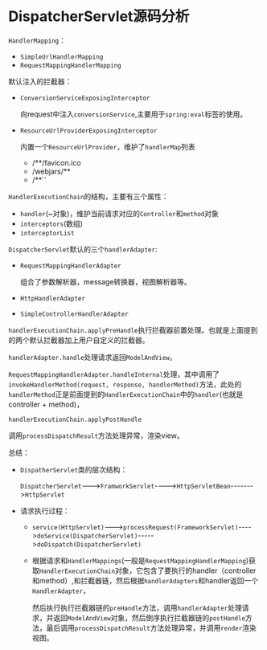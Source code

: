 # DispatcherServlet源码分析

`HandlerMapping`：

* `SimpleUrlHandlerMapping`
* `RequestMappingHandlerMapping`



默认注入的拦截器：

* `ConversionServiceExposingInterceptor`

  向request中注入`conversionService`,主要用于`spring:eval`标签的使用。

* `ResourceUrlProviderExposingInterceptor`

  内置一个`ResourceUrlProvider`，维护了`handlerMap`列表

  * /**/favicon.ico
  * /webjars/**
  * /**``



`HandlerExecutionChain`的结构，主要有三个属性：

* `handler`(~对象)，维护当前请求对应的`Controller`和`method`对象
* `interceptors`(数组)
* `interceptorList`



`DispatcherServlet`默认的三个`handlerAdapter`:

* `RequestMappingHandlerAdapter`

  组合了参数解析器，message转换器，视图解析器等。

* `HttpHandlerAdapter`

* `SimpleControllerHandlerAdapter`



`handlerExecutionChain.applyPreHandle`执行拦截器前置处理。也就是上面提到的两个默认拦截器加上用户自定义的拦截器。



`handlerAdapter.handle`处理请求返回`ModelAndView`。

`RequestMappingHandlerAdapter.handleInternal`处理，其中调用了`invokeHandlerMethod(request, response, handlerMethod)`方法，此处的`handlerMethod`正是前面提到的`HandlerExecutionChain`中的`handler`(也就是controller + method)，



`handlerExecutionChain.applyPostHandle`



调用`processDispatchResult`方法处理异常，渲染view。



总结：

* `DispatherServlet`类的层次结构：

  `DispatcherServlet`--->`FramworkServlet`---->`HttpServletBean`------->`HttpServlet`

* 请求执行过程：

  * `service(HttpServlet)`--->`processRequest(FrameworkServlet)`---->`doService(DispatcherServlet)`----->`doDispatch(DispatcherServlet)`

  * 根据请求和`HandlerMappings`(一般是`RequestMappingHandlerMapping`)获取`HandlerExecutionChain`对象，它包含了要执行的handler（controller和method）,和拦截器链，然后根据`handlerAdapters`和handler返回一个`HandlerAdapter`，

    然后执行执行拦截器链的`preHandle`方法，调用`handlerAdapter`处理请求，并返回`ModelAndView`对象，然后倒序执行拦截器链的`postHandle`方法，最后调用`processDispatchResult`方法处理异常，并调用`render`渲染视图。

